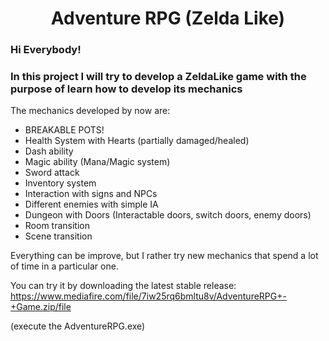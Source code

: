 <h1 align="center">Adventure RPG (Zelda Like)</h1>

<h3 align="left">Hi Everybody!</h3>
<h3 align="left">In this project I will try to develop a ZeldaLike game with the purpose of learn how to develop its mechanics</h3>

The mechanics developed by now are:
- BREAKABLE POTS!
- Health System with Hearts (partially damaged/healed)
- Dash ability
- Magic ability (Mana/Magic system)
- Sword attack
- Inventory system
- Interaction with signs and NPCs
- Different enemies with simple IA
- Dungeon with Doors (Interactable doors, switch doors, enemy doors)
- Room transition
- Scene transition

Everything can be improve, but I rather try new mechanics that spend a lot of time in a particular one.

You can try it by downloading the latest stable release:
https://www.mediafire.com/file/7iw25rq6bmltu8v/AdventureRPG+-+Game.zip/file

(execute the AdventureRPG.exe)
